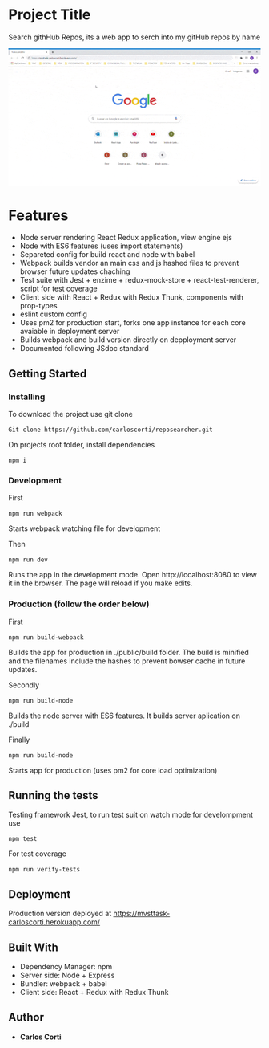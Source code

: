 # Project Title

Search githHub Repos, its a web app to serch into my gitHub repos by name

![GIF](/MVSTTask.CarlosCorti.gif)

# Features

- Node server rendering React Redux application, view engine ejs
- Node with ES6 features (uses import statements)
- Separeted config for build react and node with babel
- Webpack builds vendor an main css and js hashed files to prevent browser future updates chaching
- Test suite with Jest + enzime + redux-mock-store + react-test-renderer, script for test coverage
- Client side with React + Redux with Redux Thunk, components with prop-types
- eslint custom config
- Uses pm2 for production start, forks one app instance for each core avaiable in deployment server
- Builds webpack and build version directly on depployment server
- Documented following JSdoc standard

## Getting Started


### Installing

To download the project use git clone

```
Git clone https://github.com/carloscorti/reposearcher.git
```

On projects root folder, install dependencies

```
npm i
```


### Development

First
```
npm run webpack
```

Starts webpack watching file for development


Then
```
npm run dev
```

Runs the app in the development mode. Open http://localhost:8080 to view it in the browser. The page will reload if you make edits.


### Production (follow the order below)

First
```
npm run build-webpack
```

Builds the app for production in ./public/build folder. The build is minified and the filenames include the hashes to prevent bowser cache in future updates.


Secondly 
```
npm run build-node
```

Builds the node server with ES6 features. It builds server aplication on ./build


Finally
```
npm run build-node
``` 

Starts app for production (uses pm2 for core load optimization)


## Running the tests

Testing framework Jest, to run test suit on watch mode for develompment use

```
npm test
```

For test coverage

```
npm run verify-tests
```


## Deployment

Production version deployed at https://mvsttask-carloscorti.herokuapp.com/


## Built With

- Dependency Manager: npm
- Server side: Node + Express
- Bundler: webpack + babel
- Client side: React + Redux with Redux Thunk


## Author

- **Carlos Corti**
